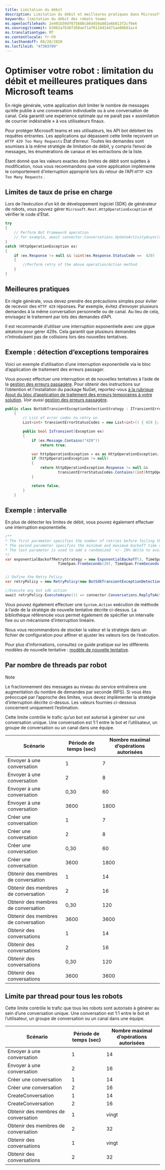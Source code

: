 ```yaml
---
title: Limitation du débit
description: Limitation du débit et meilleures pratiques dans Microsoft teams
keywords: limitation du débit des robots teams
ms.openlocfilehash: 2e401b59df075688cb6d459a881e6b813f2cf8e6
ms.sourcegitcommit: b3962a7b36f260aef1af9124d14d71ae08b01ac4
ms.translationtype: MT
ms.contentlocale: fr-FR
ms.lasthandoff: 08/28/2020
ms.locfileid: "47303709"
---
```

# <a name="optimize-your-bot-rate-limiting-and-best-practices-in-microsoft-teams"></a>Optimiser votre robot : limitation du débit et meilleures pratiques dans Microsoft teams

En règle générale, votre application doit limiter le nombre de messages qu’elle publie à une conversation individuelle ou à une conversation de canal. Cela garantit une expérience optimale qui ne paraît pas « assimilation de courrier indésirable » à vos utilisateurs finaux.

Pour protéger Microsoft teams et ses utilisateurs, les API bot débitent les requêtes entrantes. Les applications qui dépassent cette limite reçoivent un `HTTP 429 Too Many Requests` État d’erreur. Toutes les demandes sont soumises à la même stratégie de limitation de débit, y compris l’envoi de messages, les énumérations de canaux et les extractions de la liste.

Étant donné que les valeurs exactes des limites de débit sont sujettes à modification, nous vous recommandons que votre application implémente le comportement d’interruption approprié lors du retour de l’API `HTTP 429 Too Many Requests` .

## <a name="handling-rate-limits"></a>Limites de taux de prise en charge

Lors de l’exécution d’un kit de développement logiciel (SDK) de générateur de robots, vous pouvez gérer `Microsoft.Rest.HttpOperationException` et vérifier le code d’État.

```csharp
try
{
    // Perform Bot Framework operation
    // for example, await connector.Conversations.UpdateActivityAsync(reply);
}
catch (HttpOperationException ex)
{
    if (ex.Response != null && (uint)ex.Response.StatusCode ==  429)
    {
        //Perform retry of the above operation/Action method
    }
}
```

## <a name="best-practices"></a>Meilleures pratiques

En règle générale, vous devez prendre des précautions simples pour éviter de recevoir des `HTTP 429` réponses. Par exemple, évitez d’envoyer plusieurs demandes à la même conversation personnelle ou de canal. Au lieu de cela, envisagez le traitement par lots des demandes d’API.

Il est recommandé d’utiliser une interruption exponentielle avec une gigue aléatoire pour gérer 429s. Cela garantit que plusieurs demandes n’introduisent pas de collisions lors des nouvelles tentatives.

## <a name="example-detecting-transient-exceptions"></a>Exemple : détection d’exceptions temporaires

Voici un exemple d’utilisation d’une interruption exponentielle via le bloc d’application de traitement des erreurs passager.

Vous pouvez effectuer une interruption et de nouvelles tentatives à l’aide de la [gestion des erreurs passagère](/previous-versions/msp-n-p/hh675232%28v%3dpandp.10%29). Pour obtenir des instructions sur l’obtention et l’installation du package NuGet, reportez-vous [à la rubrique Ajout du bloc d’application de traitement des erreurs temporaires à votre solution](/previous-versions/msp-n-p/dn440719(v=pandp.60)?redirectedfrom=MSDN). *Voir aussi* [gestion des erreurs passagère](/azure/architecture/best-practices/transient-faults).

```csharp
public class BotSdkTransientExceptionDetectionStrategy : ITransientErrorDetectionStrategy
    {
        // List of error codes to retry on
        List<int> transientErrorStatusCodes = new List<int>() { 429 };

        public bool IsTransient(Exception ex)
        {
            if (ex.Message.Contains("429"))
                return true;

            var httpOperationException = ex as HttpOperationException;
            if (httpOperationException != null)
            {
                return httpOperationException.Response != null &&
                        transientErrorStatusCodes.Contains((int)httpOperationException.Response.StatusCode);
            }

            return false;
        }
    }
```

## <a name="example-backoff"></a>Exemple : intervalle

En plus de détecter les limites de débit, vous pouvez également effectuer une interruption exponentielle.

```csharp
/**
* The first parameter specifies the number of retries before failing the operation.
* The second parameter specifies the minimum and maximum backoff time respectively.
* The last parameter is used to add a randomized  +/- 20% delta to avoid numerous clients retrying simultaneously.
*/
var exponentialBackoffRetryStrategy = new ExponentialBackoff(3, TimeSpan.FromSeconds(2),
                        TimeSpan.FromSeconds(20), TimeSpan.FromSeconds(1));


// Define the Retry Policy
var retryPolicy = new RetryPolicy(new BotSdkTransientExceptionDetectionStrategy(), exponentialBackoffRetryStrategy);

//Execute any bot sdk action
await retryPolicy.ExecuteAsync(() => connector.Conversations.ReplyToActivityAsync( (Activity)reply) ).ConfigureAwait(false);
```

Vous pouvez également effectuer une `System.Action` exécution de méthode à l’aide de la stratégie de nouvelle tentative décrite ci-dessus. La bibliothèque référencée vous permet également de spécifier un intervalle fixe ou un mécanisme d’interruption linéaire.

Nous vous recommandons de stocker la valeur et la stratégie dans un fichier de configuration pour affiner et ajuster les valeurs lors de l’exécution.

Pour plus d’informations, consultez ce guide pratique sur les différents modèles de nouvelle tentative : [modèle de nouvelle tentative](/azure/architecture/patterns/retry).

## <a name="per-bot-per-thread-limit"></a>Par nombre de threads par robot

>[!NOTE]
>Le fractionnement des messages au niveau du service entraînera une augmentation du nombre de demandes par seconde (RPS). Si vous êtes préoccupé par l’approche des limites, vous devez implémenter la stratégie d’interruption décrite ci-dessus. Les valeurs fournies ci-dessous concernent uniquement l’estimation.

Cette limite contrôle le trafic qu’un bot est autorisé à générer sur une conversation unique. Une conversation est 1:1 entre le bot et l’utilisateur, un groupe de conversation ou un canal dans une équipe.

| **Scénario** | **Période de temps (sec)** | **Nombre maximal d’opérations autorisées** |
| --- | --- | --- |
| Envoyer à une conversation | 1  | 7  |
| Envoyer à une conversation | 2  | 8  |
| Envoyer à une conversation | 0,30 | 60 |
| Envoyer à une conversation | 3600 | 1800 |
| Créer une conversation | 1  | 7  |
| Créer une conversation | 2  | 8  |
| Créer une conversation | 0,30 | 60 |
| Créer une conversation | 3600 | 1800 |
| Obtenir des membres de conversation| 1  | 14  |
| Obtenir des membres de conversation| 2  | 16  |
| Obtenir des membres de conversation| 0,30 | 120 |
| Obtenir des membres de conversation| 3600 | 3600 |
| Obtenir des conversations | 1  | 14  |
| Obtenir des conversations | 2  | 16  |
| Obtenir des conversations | 0,30 | 120 |
| Obtenir des conversations | 3600 | 3600 |

## <a name="per-thread-limit-for-all-bots"></a>Limite par thread pour tous les robots

Cette limite contrôle le trafic que tous les robots sont autorisés à générer au sein d’une conversation unique. Une conversation est 1:1 entre le bot et l’utilisateur, un groupe de conversation ou un canal dans une équipe.

| **Scénario** | **Période de temps (sec)** | **Nombre maximal d’opérations autorisées** |
| --- | --- | --- |
| Envoyer à une conversation | 1  | 14  |
| Envoyer à une conversation | 2  | 16  |
| Créer une conversation | 1  | 14  |
| Créer une conversation | 2  | 16  |
| CreateConversation| 1  | 14  |
| CreateConversation| 2  | 16  |
| Obtenir des membres de conversation| 1  | vingt |
| Obtenir des membres de conversation| 2  | 32 |
| Obtenir des conversations | 1  | vingt |
| Obtenir des conversations | 2  | 32 |
